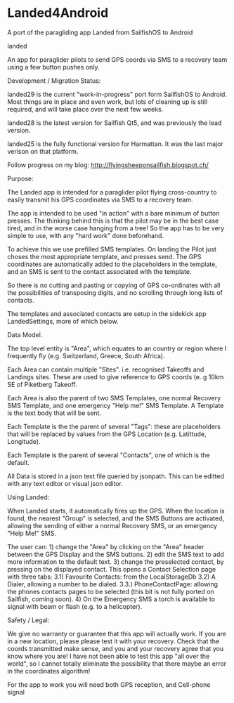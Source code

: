 # Landed4Android
A port of the paragliding app Landed from SailfishOS to Android

landed

An app for paraglider pilots to send GPS coords via SMS to a recovery team using a few button pushes only.

Development / Migration Status:

landed29 is the current "work-in-progress" port form SailfishOS to Android. Most things are in place and even work, but lots of cleaning up is still required, and will take place over the next few weeks.

landed28 is the latest version for Sailfish Qt5, and was previously the lead version.

landed25 is the fully functional version for Harmattan. It was the last major verison on that platform.

Follow progress on my blog: http://flyingsheeponsailfish.blogspot.ch/

Purpose:

The Landed app is intended for a paraglider pilot flying cross-country to easily transmit his GPS coordinates via SMS to a recovery team.

The app is intended to be used "in action" with a bare minimum of button presses. The thinking behind this is that the pilot may be in the best case tired, and in the worse case hanging from a tree! So the app has to be very simple to use, with any "hard work" done beforehand.

To achieve this we use prefilled SMS templates. On landing the Pilot just choses the most appropriate template, and presses send. The GPS coordinates are automatically added to the placeholders in the template, and an SMS is sent to the contact associated with the template.

So there is no cutting and pasting or copying of GPS co-ordinates with all the possibilities of transposing digits, and no scrolling through long lists of contacts.

The templates and associated contacts are setup in the sidekick app LandedSettings, more of which below.

Data Model.

The top level entity is "Area", which equates to an country or region where I frequently fly (e.g. Switzerland, Greece, South Africa).

Each Area can contain multiple "Sites". i.e. recognised Takeoffs and Landings sites. These are used to give reference to GPS coords (e..g 10km SE of Piketberg Takeoff.

Each Area is also the parent of two SMS Templates, one normal Recovery SMS Template, and one emergency "Help me!" SMS Template. A Template is the text body that will be sent.

Each Template is the the parent of several "Tags": these are placeholders that will be replaced by values from the GPS Location (e.g. Latittude, Longitude).

Each Template is the parent of several "Contacts", one of which is the default.

All Data is stored in a json text file queried by jsonpath. This can be editted with any text editor or visual json editor.

Using Landed:

When Landed starts, it automatically fires up the GPS. When the location is found, the nearest "Group" is selected, and the SMS Buttons are activated, allowing the sending of either a normal Recovery SMS, or an emergency "Help Me!" SMS.

The user can: 1) change the "Area" by clicking on the "Area" header between the GPS Display and the SMS buttons. 2) edit the SMS text to add more information to the default text. 3) change the preselected contact, by pressing on the displayed contact. This opens a Contact Selection page with three tabs: 3.1) Favourite Contacts: from the LocalStorageDb 3.2) A Dialer, allowing a number to be dialed. 3.3.) PhoneContactPage: allowing the phones contacts pages to be selected (this bit is not fully ported on Sailfish, coming soon). 4) On the Emergency SMS a torch is available to signal with beam or flash (e.g. to a helicopter).

Safety / Legal:

We give no warranty or guarantee that this app will actually work. If you are in a new location, please please test it with your recovery. Check that the coords transmitted make sense, and you and your recovery agree that you know where you are! I have not been able to test this app "all over the world", so I cannot totally eliminate the possibility that there maybe an error in the coordinates algorithm!

For the app to work you will need both GPS reception, and Cell-phone signal
